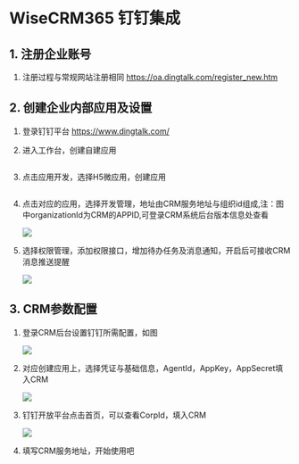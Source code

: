 # WiseCRM365 钉钉集成

## 1. 注册企业账号

1. 注册过程与常规网站注册相同 https://oa.dingtalk.com/register_new.htm

## 2. 创建企业内部应用及设置

1. 登录钉钉平台 https://www.dingtalk.com/

2. 进入工作台，创建自建应用
    <!-- https://raw.githubusercontent.com/WiseCRM/dev-docs/master/kb-tech/dingtalk/dingtalk1.jpg -->
    <a target="_blank" rel="noopener noreferrer" href="https://wbs-qncdn.wisecrm.cn/uploader/20210119/31608664732163220.jpg">
        <img src="https://wbs-qncdn.wisecrm.cn/uploader/20210119/31608664732163220.jpg" alt="" data-canonical-src="https://wbs-qncdn.wisecrm.cn/uploader/20210119/31610314674078270.jpg" style="max-width:100%;">
    </a>
   
3. 点击应用开发，选择H5微应用，创建应用
    <!-- https://raw.githubusercontent.com/WiseCRM/dev-docs/master/kb-tech/dingtalk/dingtalk2.jpg -->
    <a target="_blank" rel="noopener noreferrer" href="https://wbs-qncdn.wisecrm.cn/uploader/20210119/31610297644098303.jpg">
        <img src="https://wbs-qncdn.wisecrm.cn/uploader/20210119/31610297644098303.jpg" alt="" data-canonical-src="https://wbs-qncdn.wisecrm.cn/uploader/20210119/31610297644098303.jpg" style="max-width:100%;">
    </a>

4. 点击对应的应用，选择开发管理，地址由CRM服务地址与组织id组成,注：图中organizationId为CRM的APPID,可登录CRM系统后台版本信息处查看
   <!-- https://raw.githubusercontent.com/WiseCRM/dev-docs/master/kb-tech/dingtalk/dingtalk3.jpg -->
   <a target="_blank" rel="noopener noreferrer" href="https://wbs-qncdn.wisecrm.cn/uploader/20210119/31610314674078270.jpg">
       <img src="https://wbs-qncdn.wisecrm.cn/uploader/20210119/31610314674078270.jpg" data-canonical-src="https://wbs-qncdn.wisecrm.cn/uploader/20210119/31610314674078270.jpg" style="max-width:100%;">
   </a>

5. 选择权限管理，添加权限接口，增加待办任务及消息通知，开启后可接收CRM消息推送提醒
   <!-- https://raw.githubusercontent.com/WiseCRM/dev-docs/master/kb-tech/dingtalk/dingtalk4.jpg -->
   <a target="_blank" rel="noopener noreferrer" href="https://wbs-qncdn.wisecrm.cn/uploader/20210119/31610331546725930.jpg">
       <img src="https://wbs-qncdn.wisecrm.cn/uploader/20210119/31610331546725930.jpg" data-canonical-src="https://wbs-qncdn.wisecrm.cn/uploader/20210119/31610331546725930.jpg" style="max-width:100%;">
   </a>
   
## 3. CRM参数配置

1. 登录CRM后台设置钉钉所需配置，如图
   <!-- https://raw.githubusercontent.com/WiseCRM/dev-docs/master/kb-tech/dingtalk/dingtalk5.jpg -->
   <a target="_blank" rel="noopener noreferrer" href="https://wbs-qncdn.wisecrm.cn/uploader/20210119/31610342404919283.jpg">
       <img src="https://wbs-qncdn.wisecrm.cn/uploader/20210119/31610342404919283.jpg" data-canonical-src="https://wbs-qncdn.wisecrm.cn/uploader/20210119/31610342404919283.jpg" style="max-width:100%;">
   </a>

2. 对应创建应用上，选择凭证与基础信息，AgentId，AppKey，AppSecret填入CRM
   <!-- https://raw.githubusercontent.com/WiseCRM/dev-docs/master/kb-tech/dingtalk/dingtalk6.jpg -->
   <a target="_blank" rel="noopener noreferrer" href="https://wbs-qncdn.wisecrm.cn/uploader/20210119/31610360535117967.jpg">
       <img src="https://wbs-qncdn.wisecrm.cn/uploader/20210119/31610360535117967.jpg" data-canonical-src="https://wbs-qncdn.wisecrm.cn/uploader/20210119/31610360535117967.jpg" style="max-width:100%;">
   </a>

3. 钉钉开放平台点击首页，可以查看CorpId，填入CRM
   <!-- https://raw.githubusercontent.com/WiseCRM/dev-docs/master/kb-tech/dingtalk/dingtalk7.jpg -->
   <a target="_blank" rel="noopener noreferrer" href="https://wbs-qncdn.wisecrm.cn/uploader/20210119/31610369470112472.jpg">
       <img src="https://wbs-qncdn.wisecrm.cn/uploader/20210119/31610369470112472.jpg" data-canonical-src="https://wbs-qncdn.wisecrm.cn/uploader/20210119/31610369470112472.jpg" style="max-width:100%;">
   </a>
   
4. 填写CRM服务地址，开始使用吧
